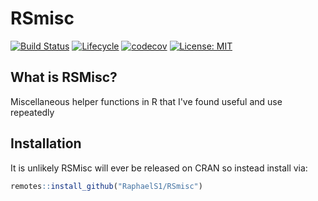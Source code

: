 # RSmisc


[![Build Status](https://travis-ci.com/RaphaelS1/RSmisc.svg?branch=master)](https://travis-ci.com/RaphaelS1/RSmisc)
[![Lifecycle](https://img.shields.io/badge/lifecycle-stable-brightgreen.svg)](https://img.shields.io/badge/lifecycle-stable-brightgreen.svg)
[![codecov](https://codecov.io/gh/RaphaelS1/RSmisc/branch/master/graph/badge.svg)](https://codecov.io/gh/RaphaelS1/RSmisc/branch/master/graph/badge.svg)
[![License: MIT](https://img.shields.io/badge/License-MIT-yellow.svg)](https://opensource.org/licenses/MIT)

## What is RSMisc?

Miscellaneous helper functions in R that I've found useful and use repeatedly

## Installation

It is unlikely RSMisc will ever be released on CRAN so instead install via:
````R
remotes::install_github("RaphaelS1/RSmisc")
````
